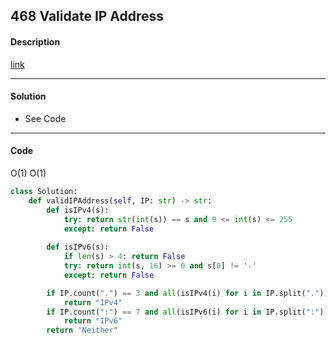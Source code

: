 ## 468 Validate IP Address

#### Description

[link](https://leetcode.com/problems/validate-ip-address/)

---

#### Solution

- See Code

---

#### Code

O(1) O(1)

```python
class Solution:
    def validIPAddress(self, IP: str) -> str:
        def isIPv4(s):
            try: return str(int(s)) == s and 0 <= int(s) <= 255
            except: return False
            
        def isIPv6(s):
            if len(s) > 4: return False
            try: return int(s, 16) >= 0 and s[0] != '-'
            except: return False

        if IP.count(".") == 3 and all(isIPv4(i) for i in IP.split(".")): 
            return "IPv4"
        if IP.count(":") == 7 and all(isIPv6(i) for i in IP.split(":")): 
            return "IPv6"
        return "Neither"
```